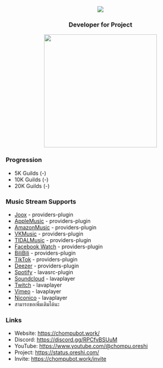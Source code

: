 <div align="center">
<img src="https://typograssy.deno.dev/api?text=ChompuBot&l0=none&l1=00cce6&l2=80f1ff&l3=009eb3&l4=caf9ff&bg=none&frame=none&speed=100&comment=">
</div>

### <p align="center">Developer for Project<p>

<div align="center">

<a href="https://discord.com/users/919878532228841532"><img align="center"  width="300px" src="https://lanyard.cnrad.dev/api/919878532228841532"></a>

</div>

### Progression
- 5K Guilds (-)
- 10K Guilds (-)
- 20K Guilds (-)

### Music Stream Supports
- [Joox](https://joox.com/) - providers-plugin
- [AppleMusic](https://music.apple.com/) - providers-plugin
- [AmazonMusic](https://music.amazon.com/) - providers-plugin
- [VKMusic](https://vk.com/music) - providers-plugin
- [TIDALMusic](https://tidal.com/) - providers-plugin
- [Facebook Watch](https://www.facebook.com/watch/) - providers-plugin
- [BiliBili](https://www.bilibili.com/) - providers-plugin
- [TikTok](https://www.tiktok.com/) - providers-plugin
- [Deezer](https://www.deezer.com/) - providers-plugin
- [Spotify](https://open.spotify.com/) - lavasrc-plugin
- [Soundcloud](https://soundcloud.com/) - lavaplayer
- [Twitch](https://www.twitch.tv/) - lavaplayer
- [Vimeo](https://vimeo.com/) - lavaplayer
- [Niconico](https://www.nicovideo.jp/) - lavaplayer
- สามารถขอเพิ่มเติมได้นะ

### Links
- Website: https://chompubot.work/
- Discord: https://discord.gg/RPCfvBSUuM
- YouTube: https://www.youtube.com/@chompu.oreshi
- Project: https://status.oreshi.com/
- Invite: https://chompubot.work/invite
